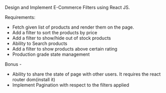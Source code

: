 Design and Implement E-Commerce Filters using React JS.

Requirements:
  - Fetch given list of products and render them on the page.
  - Add a filter to sort the products by price
  - Add a filter to show/hide out of stock products
  - Ability to Search products
  - Add a filter to show products above certain rating
  - Production grade state management

  Bonus -
  - Ability to share the state of page with other users. It requires the react router dom(install it)
  - Implement Pagination with respect to the filters applied